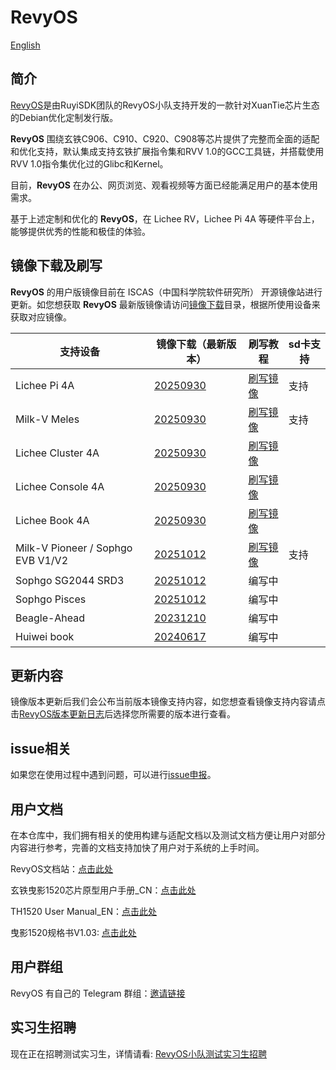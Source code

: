 # RevyOS

[English](./README.md)

## 简介

[RevyOS](https://github.com/orgs/revyos/repositories)是由RuyiSDK团队的RevyOS小队支持开发的一款针对XuanTie芯片生态的Debian优化定制发行版。

__RevyOS__ 围绕玄铁C906、C910、C920、C908等芯片提供了完整而全面的适配和优化支持，默认集成支持玄铁扩展指令集和RVV 1.0的GCC工具链，并搭载使用RVV 1.0指令集优化过的Glibc和Kernel。

目前，__RevyOS__ 在办公、网页浏览、观看视频等方面已经能满足用户的基本使用需求。

基于上述定制和优化的 __RevyOS__，在 Lichee RV，Lichee Pi 4A 等硬件平台上，能够提供优秀的性能和极佳的体验。

## 镜像下载及刷写

__RevyOS__ 的用户版镜像目前在 ISCAS（中国科学院软件研究所） 开源镜像站进行更新。如您想获取 __RevyOS__ 最新版镜像请访问[镜像下载](https://mirror.iscas.ac.cn/revyos/extra/images/)目录，根据所使用设备来获取对应镜像。

| 支持设备 | 镜像下载（最新版本） | 刷写教程 | sd卡支持 |
| --- | --- | --- | --- |
| Lichee Pi 4A | [20250930](https://mirror.iscas.ac.cn/revyos/extra/images/lpi4a/20250930/) | [刷写镜像](https://docs.revyos.dev/docs/Installation/licheepi4a/) | 支持 |
| Milk-V Meles | [20250930](https://mirror.iscas.ac.cn/revyos/extra/images/meles/20250930/) | [刷写镜像](https://docs.revyos.dev/docs/Installation/milkv-meles/)  | 支持 |
| Lichee Cluster 4A | [20250930](https://mirror.iscas.ac.cn/revyos/extra/images/lpi4a/20250930/) | [刷写镜像](./Installation/licheepi4a.md)  |  |
| Lichee Console 4A | [20250930](https://mirror.iscas.ac.cn/revyos/extra/images/lcon4a/20250930/) | [刷写镜像](./Image%20flashing/licheeconsole4a.md)  |  |
| Lichee Book 4A | [20250930](https://mirror.iscas.ac.cn/revyos/extra/images/laptop4a/20250930/) | [刷写镜像](./Image%20flashing/licheebook.md)  |  |
| Milk-V Pioneer / Sophgo EVB V1/V2 | [20251012](https://mirror.iscas.ac.cn/revyos/extra/images/sg2042/20251012/) | [刷写镜像](https://docs.revyos.dev/docs/Installation/milkv-pioneer/)  | 支持 |
| Sophgo SG2044 SRD3 | [20251012](https://mirror.iscas.ac.cn/revyos/extra/images/sg2044/20251012/) | 编写中 |  |
| Sophgo Pisces | [20251012](https://mirror.iscas.ac.cn/revyos/extra/images/sg2042/20251012/) | 编写中 |  |
| Beagle-Ahead | [20231210](https://mirror.iscas.ac.cn/revyos/extra/images/beagle/20231210/) | 编写中  |  |
| Huiwei book | [20240617](https://mirror.iscas.ac.cn/revyos/extra/images/huiwei/test/20240617/) | 编写中  |  |

## 更新内容

镜像版本更新后我们会公布当前版本镜像支持内容，如您想查看镜像支持内容请点击[RevyOS版本更新日志](https://docs.revyos.dev/changelog/changelog-index/)后选择您所需要的版本进行查看。

## issue相关

如果您在使用过程中遇到问题，可以进行[issue申报](https://github.com/revyos/revyos/issues)。

## 用户文档

在本仓库中，我们拥有相关的使用构建与适配文档以及测试文档方便让用户对部分内容进行参考，完善的文档支持加快了用户对于系统的上手时间。

RevyOS文档站：[点击此处](https://docs.revyos.dev/)

玄铁曳影1520芯片原型用户手册_CN：[点击此处](https://www.xrvm.cn/community/download?id=4344198194863869952)

TH1520 User Manual_EN：[点击此处](https://occ-intl-prod.oss-ap-southeast-1.aliyuncs.com/resource//1698839996662/TH1520%20User%20Manual%20(1).zip)

曳影1520规格书V1.03: [点击此处](https://occ-oss-prod.oss-cn-hangzhou.aliyuncs.com/resource/889768/1698042403122/%E6%9B%B3%E5%BD%B11520%E8%A7%84%E6%A0%BC%E4%B9%A6V1.03.pdf)

## 用户群组

RevyOS 有自己的 Telegram 群组：[邀请链接](https://t.me/+Pi6px22-OsUxM2M1)

## 实习生招聘

现在正在招聘测试实习生，详情请看: [RevyOS小队测试实习生招聘](https://github.com/plctlab/weloveinterns/blob/master/open-internships.md#j143-revyos%E5%B0%8F%E9%98%9F%E6%B5%8B%E8%AF%95%E5%AE%9E%E4%B9%A0%E7%94%9F20241111%E5%BC%80%E6%94%BE100%E5%90%8D)

